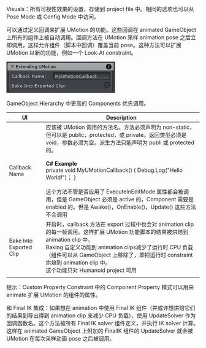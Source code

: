 Visuals：所有可视性效果的设置，存储到 project file 中。相同的选项也可以从 Pose Mode 或 Config Mode 中访问。

可以通过定义回调来扩展 UMotion 的功能。这些回调在 animated GameObject 上所有的组件上被自动调用。回调方法在 UMotion 采样 animation pose 之后立即调用，这样允许组件（脚本中回调）覆盖当前 pose。这种方法可以扩展 UMotion 以新的功能，例如一个 Look-At constraint。

![PoseEditorExtendingUMotion](../Image/PoseEditorExtendingUMotion.png)

GameObject Hierarchy 中更高的 Components 优先调用。

| UI | Description |
| --- | --- |
| Callback Name | 应该被 UMotion 调用的方法名。方法必须声明为 non-static，但可以是 public，protected，或 private。返回类型必须是 void，参数必须为空。派生方法只能声明为 publi 或 protected 的。<br /><br /><b>C# Example</b><br />private void MyUMotionCallback() { Debug.Log("Hello World!")； }<br /><br />这个方法不管是否应用了 ExecuteInEditMode 属性都会被调用，但是 GameObject 必须是 active 的，Component 需要是 enabled 的。但是 Awake()，OnEnable()，Update() 这些方法不会调用 |
| Bake Into Exported Clip | 开启时，callback 方法在 export 过程中也会对 animation clip 的每一帧调用。这样扩展 UMotion 功能脚本的结果被烘焙到 animation clip 中。<br />Baking 自定义功能到 animation clips减少了运行时 CPU 负载（组件可以从 GameObject 上移除了，即把运行时 constraint 烘焙到 animation clip 中。<br />这个功能只对 Humanoid project 可用 |
| | |

提示：Custom Property Constraint 中的 Component Property 模式可以用来 animate 扩展 UMotion 的组件的属性。

和 Final IK 集成：如果想在 animation 中使用 Final IK 组件（并或许想烘焙它们的结果到导出得到 animation clip 来减少 CPU 负载），使用 UpdateSolver 作为回调函数名。这个方法被所有 Final IK solver 组件定义，并执行 IK solver 计算。这样在 animated GameObject 上附加的 FinalIK 组件的 UpdateSolver 就会被 UMotion 在每次采样动画 pose 之后被调用。
